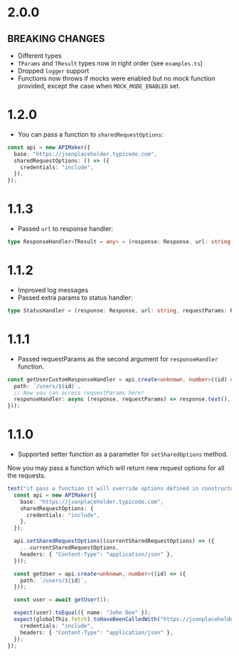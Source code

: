 # 2.0.0

## BREAKING CHANGES

- Different types
- `TParams` and `TResult` types now in right order (see `examples.ts`)
- Dropped `logger` support
- Functions now throws if mocks were enabled but no mock function provided, except the case when `MOCK_MODE_ENABLED` set.

# 1.2.0

- You can pass a function to `sharedRequestOptions`:

```ts
const api = new APIMaker({
  base: "https://jsonplaceholder.typicode.com",
  sharedRequestOptions: () => ({
    credentials: "include",
  }),
});
```

# 1.1.3

- Passed `url` to response handler:

```ts
type ResponseHandler<TResult = any> = (response: Response, url: string, requestParams: RequestInit) => Promise<TResult>;
```

# 1.1.2

- Improved log messages
- Passed extra params to status handler:

```ts
type StatusHandler = (response: Response, url: string, requestParams: RequestInit) => void;
```

# 1.1.1

- Passed requestParams as the second argument for `responseHandler` function.

```ts
const getUserCustomResponseHandler = api.create<unknown, number>((id) => ({
  path: `/users/${id}`,
  // Now you can access requestParams here!
  responseHandler: async (response, requestParams) => response.text(),
}));
```

# 1.1.0

- Supported setter function as a parameter for `setSharedOptions` method.

Now you may pass a function which will return new request options for all the requests.

```ts
test("if pass a function it will override options defined in constructor", async () => {
  const api = new APIMaker({
    base: "https://jsonplaceholder.typicode.com",
    sharedRequestOptions: {
      credentials: "include",
    },
  });

  api.setSharedRequestOptions((currentSharedRequestOptions) => ({
    ...currentSharedRequestOptions,
    headers: { "Content-Type": "application/json" },
  }));

  const getUser = api.create<unknown, number>((id) => ({
    path: `/users/${id}`,
  }));

  const user = await getUser(1);

  expect(user).toEqual({ name: "John Doe" });
  expect(globalThis.fetch).toHaveBeenCalledWith("https://jsonplaceholder.typicode.com/users/1", {
    credentials: "include",
    headers: { "Content-Type": "application/json" },
  });
});
```
